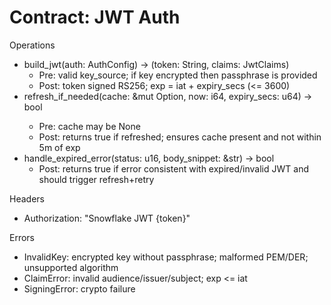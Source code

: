 # Contract: JWT Auth

Operations
- build_jwt(auth: AuthConfig) -> (token: String, claims: JwtClaims)
  - Pre: valid key_source; if key encrypted then passphrase is provided
  - Post: token signed RS256; exp = iat + expiry_secs (<= 3600)
- refresh_if_needed(cache: &mut Option<TokenCache>, now: i64, expiry_secs: u64) -> bool
  - Pre: cache may be None
  - Post: returns true if refreshed; ensures cache present and not within 5m of exp
- handle_expired_error(status: u16, body_snippet: &str) -> bool
  - Post: returns true if error consistent with expired/invalid JWT and should trigger refresh+retry

Headers
- Authorization: "Snowflake JWT {token}"

Errors
- InvalidKey: encrypted key without passphrase; malformed PEM/DER; unsupported algorithm
- ClaimError: invalid audience/issuer/subject; exp <= iat
- SigningError: crypto failure
